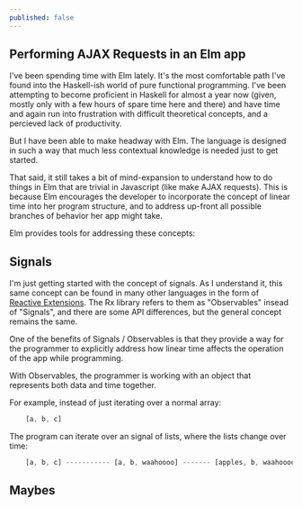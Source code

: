```yaml
---
published: false
---
```




## Performing AJAX Requests in an Elm app

I've been spending time with Elm lately. It's the most comfortable path I've found into the Haskell-ish world of pure functional programming. I've been attempting to become proficient in Haskell for almost a year now (given, mostly only with a few hours of spare time here and there) and have time and again run into frustration with difficult theoretical concepts, and a percieved lack of productivity.

But I have been able to make headway with Elm. The language is designed in such a way that much less contextual knowledge is needed just to get started.

That said, it still takes a bit of mind-expansion to understand how to do things in Elm that are trivial in Javascript (like make AJAX requests). This is because Elm encourages the developer to incorporate the concept of linear time into her program structure, and to address up-front all possible branches of behavior her app might take. 

Elm provides tools for addressing these concepts:

## Signals

I'm just getting started with the concept of signals. As I understand it, this same concept can be found in many other languages in the form of [Reactive Extensions](http://reactivex.io/). The Rx library refers to them as "Observables" insead of "Signals", and there are some API differences, but the general concept remains the same.

One of the benefits of Signals / Observables is that they provide a way for the programmer to explicitly address how linear time affects the operation of the app while programming.

With Observables, the programmer is working with an object that represents both data and time together.

For example, instead of just iterating over a normal array:

```javascript
	[a, b, c]
```

The program can iterate over an signal of lists, where the lists change over time:

```javascript
	[a, b, c] ----------- [a, b, waahoooo] ------- [apples, b, waahoooo] -->
```

## Maybes
